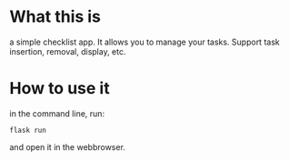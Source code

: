 # What this is
a simple checklist app. It allows you to manage your tasks.
Support task insertion, removal, display, etc.

# How to use it
in the command line, run:
```
flask run
```
and open it in the webbrowser.
